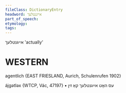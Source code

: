 ```yaml
---
fileClass: DictionaryEntry
headword: אייגנטלעך
part_of_speech: 
etymology: 
tags: 
---
```

אייגנטלעך
'actually'

WESTERN
========

agentlich {EAST FRIESLAND, Aurich, Schulenrufen 1902}

ájgətləx {WTCP, Vác, 47197}
	•	עס האָט אײַגנטלעך קאַ זין
